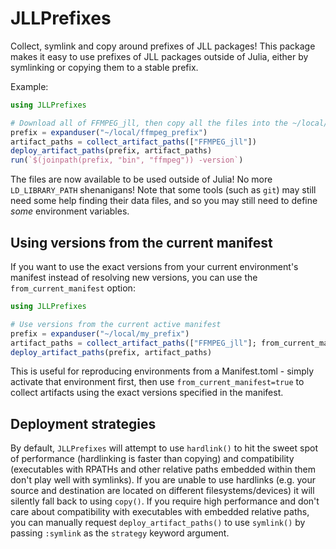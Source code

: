 # JLLPrefixes

Collect, symlink and copy around prefixes of JLL packages!  This package makes it easy to use prefixes of JLL packages outside of Julia, either by symlinking or copying them to a stable prefix.

Example:

```julia
using JLLPrefixes

# Download all of FFMPEG_jll, then copy all the files into the ~/local/ffmpeg_prefix` folder
prefix = expanduser("~/local/ffmpeg_prefix")
artifact_paths = collect_artifact_paths(["FFMPEG_jll"])
deploy_artifact_paths(prefix, artifact_paths)
run(`$(joinpath(prefix, "bin", "ffmpeg")) -version`)
```

The files are now available to be used outside of Julia!  No more `LD_LIBRARY_PATH` shenanigans!  Note that some tools (such as `git`) may still need some help finding their data files, and so you may still need to define _some_ environment variables.

## Using versions from the current manifest

If you want to use the exact versions from your current environment's manifest instead of resolving new versions, you can use the `from_current_manifest` option:

```julia
using JLLPrefixes

# Use versions from the current active manifest
prefix = expanduser("~/local/my_prefix")
artifact_paths = collect_artifact_paths(["FFMPEG_jll"]; from_current_manifest=true)
deploy_artifact_paths(prefix, artifact_paths)
```

This is useful for reproducing environments from a Manifest.toml - simply activate that environment first, then use `from_current_manifest=true` to collect artifacts using the exact versions specified in the manifest.

## Deployment strategies

By default, `JLLPrefixes` will attempt to use `hardlink()` to hit the sweet spot of performance (hardlinking is faster than copying) and compatibility (executables with RPATHs and other relative paths embedded within them don't play well with symlinks).
If you are unable to use hardlinks (e.g. your source and destination are located on different filesystems/devices) it will silently fall back to using `copy()`.
If you require high performance and don't care about compatibility with executables with embedded relative paths, you can manually request `deploy_artifact_paths()` to use `symlink()` by passing `:symlink` as the `strategy` keyword argument.
